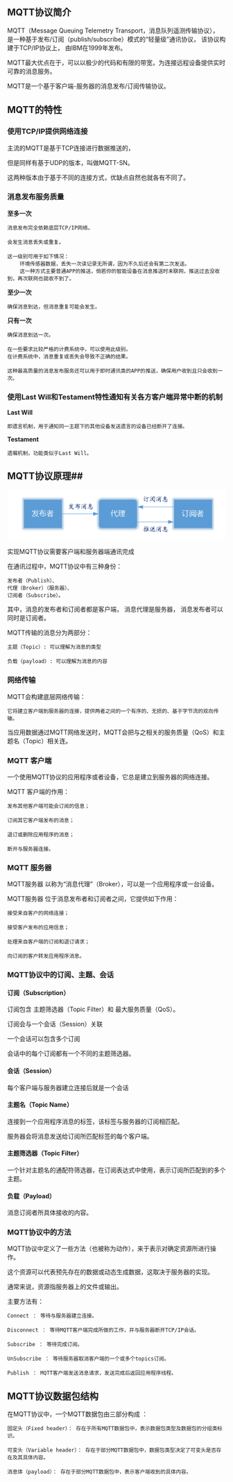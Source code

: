 ## MQTT协议简介 ##
MQTT（Message Queuing Telemetry Transport，消息队列遥测传输协议），
是一种基于发布/订阅（publish/subscribe）模式的“轻量级”通讯协议，
该协议构建于TCP/IP协议上，
由IBM在1999年发布。

MQTT最大优点在于，可以以极少的代码和有限的带宽，为连接远程设备提供实时可靠的消息服务。

MQTT是一个基于客户端-服务器的消息发布/订阅传输协议。

## MQTT的特性 ##

### 使用TCP/IP提供网络连接 ###
主流的MQTT是基于TCP连接进行数据推送的，

但是同样有基于UDP的版本，叫做MQTT-SN。

这两种版本由于基于不同的连接方式，优缺点自然也就各有不同了。

### 消息发布服务质量 ###
**至多一次**

	消息发布完全依赖底层TCP/IP网络。

	会发生消息丢失或重复。

	这一级别可用于如下情况：
		环境传感器数据，丢失一次读记录无所谓，因为不久后还会有第二次发送。
		这一种方式主要普通APP的推送，倘若你的智能设备在消息推送时未联网，推送过去没收到，再次联网也就收不到了。

**至少一次**

	确保消息到达，但消息重复可能会发生。

**只有一次**

	确保消息到达一次。

	在一些要求比较严格的计费系统中，可以使用此级别。
	在计费系统中，消息重复或丢失会导致不正确的结果。

	这种最高质量的消息发布服务还可以用于即时通讯类的APP的推送，确保用户收到且只会收到一次。

### 使用Last Will和Testament特性通知有关各方客户端异常中断的机制 ###

**Last Will**

	即遗言机制，用于通知同一主题下的其他设备发送遗言的设备已经断开了连接。

**Testament**

	遗嘱机制，功能类似于Last Will。


## MQTT协议原理##
![](img/mqtt-character.png)

实现MQTT协议需要客户端和服务器端通讯完成

在通讯过程中，MQTT协议中有三种身份：

	发布者（Publish）、
	代理（Broker）（服务器）、
	订阅者（Subscribe）。

其中，消息的发布者和订阅者都是客户端，
消息代理是服务器，
消息发布者可以同时是订阅者。

MQTT传输的消息分为两部分：

	主题（Topic）: 可以理解为消息的类型

	负载（payload）: 可以理解为消息的内容


### 网络传输 ###
MQTT会构建底层网络传输：

	它将建立客户端到服务器的连接，提供两者之间的一个有序的、无损的、基于字节流的双向传输。

当应用数据通过MQTT网络发送时，MQTT会把与之相关的服务质量（QoS）和主题名（Topic）相关连。


### MQTT 客户端 ###
一个使用MQTT协议的应用程序或者设备，它总是建立到服务器的网络连接。

MQTT 客户端的作用：

	发布其他客户端可能会订阅的信息；
	
	订阅其它客户端发布的消息；

	退订或删除应用程序的消息；

	断开与服务器连接。

### MQTT 服务器 ###
MQTT服务器 以称为“消息代理”（Broker），可以是一个应用程序或一台设备。

MQTT服务器 位于消息发布者和订阅者之间，它提供如下作用：

	接受来自客户的网络连接；
	
	接受客户发布的应用信息；

	处理来自客户端的订阅和退订请求；

	向订阅的客户转发应用程序消息。


### MQTT协议中的订阅、主题、会话 ###

#### 订阅（Subscription） ####
订阅包含 主题筛选器（Topic Filter）和 最大服务质量（QoS）。

订阅会与一个会话（Session）关联

一个会话可以包含多个订阅

会话中的每个订阅都有一个不同的主题筛选器。

#### 会话（Session） ####
每个客户端与服务器建立连接后就是一个会话

#### 主题名（Topic Name） ####
连接到一个应用程序消息的标签，该标签与服务器的订阅相匹配。

服务器会将消息发送给订阅所匹配标签的每个客户端。

#### 主题筛选器（Topic Filter） ####
一个针对主题名的通配符筛选器，在订阅表达式中使用，表示订阅所匹配到的多个主题。

#### 负载（Payload） ####
消息订阅者所具体接收的内容。


### MQTT协议中的方法 ###
MQTT协议中定义了一些方法（也被称为动作），来于表示对确定资源所进行操作。

这个资源可以代表预先存在的数据或动态生成数据，这取决于服务器的实现。

通常来说，资源指服务器上的文件或输出。

主要方法有：

	Connect ： 等待与服务器建立连接。

	Disconnect ： 等待MQTT客户端完成所做的工作，并与服务器断开TCP/IP会话。

	Subscribe ： 等待完成订阅。

	UnSubscribe ： 等待服务器取消客户端的一个或多个topics订阅。

	Publish ： MQTT客户端发送消息请求，发送完成后返回应用程序线程。


## MQTT协议数据包结构 ##
在MQTT协议中，一个MQTT数据包由三部分构成 ：

	固定头（Fixed header）： 存在于所有MQTT数据包中，表示数据包类型及数据包的分组类标识。

	可变头（Variable header）： 存在于部分MQTT数据包中，数据包类型决定了可变头是否存在及其具体内容。

	消息体（payload）： 存在于部分MQTT数据包中，表示客户端收到的具体内容。